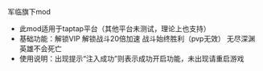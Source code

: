 军临旗下mod
- 此mod适用于taptap平台（其他平台未测试，理论上也支持）
- 基础功能：解锁VIP 解锁战斗20倍加速 战斗始终胜利（pvp无效） 无尽深渊英雄不会死亡
- 使用说明：出现提示“注入成功”则表示成功开启功能，未出现请重启游戏
